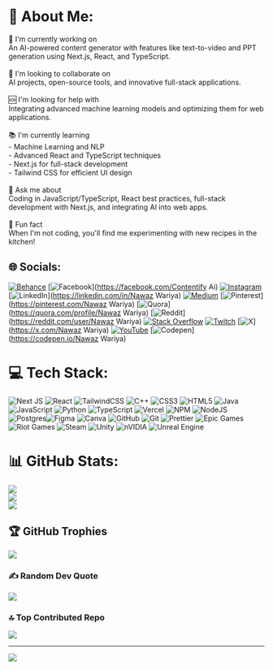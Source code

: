 # 💫 About Me:
🔨 I'm currently working on<br>An AI-powered content generator with features like text-to-video and PPT generation using Next.js, React, and TypeScript.<br><br> 🤝 I'm looking to collaborate on<br>AI projects, open-source tools, and innovative full-stack applications.<br><br> 🆘 I'm looking for help with<br>Integrating advanced machine learning models and optimizing them for web applications.<br><br> 📚 I'm currently learning<br>- Machine Learning and NLP<br>- Advanced React and TypeScript techniques<br>- Next.js for full-stack development<br>- Tailwind CSS for efficient UI design<br><br> 💬 Ask me about<br>Coding in JavaScript/TypeScript, React best practices, full-stack development with Next.js, and integrating AI into web apps.<br><br> 🎉 Fun fact<br>When I'm not coding, you'll find me experimenting with new recipes in the kitchen!<br>


## 🌐 Socials:
[![Behance](https://img.shields.io/badge/Behance-1769ff?logo=behance&logoColor=white)](https://behance.net/NawazWariya) [![Facebook](https://img.shields.io/badge/Facebook-%231877F2.svg?logo=Facebook&logoColor=white)](https://facebook.com/Contentify Ai) [![Instagram](https://img.shields.io/badge/Instagram-%23E4405F.svg?logo=Instagram&logoColor=white)](https://instagram.com/nawazwariya) [![LinkedIn](https://img.shields.io/badge/LinkedIn-%230077B5.svg?logo=linkedin&logoColor=white)](https://linkedin.com/in/Nawaz Wariya) [![Medium](https://img.shields.io/badge/Medium-12100E?logo=medium&logoColor=white)](https://medium.com/@Wariyanawaz) [![Pinterest](https://img.shields.io/badge/Pinterest-%23E60023.svg?logo=Pinterest&logoColor=white)](https://pinterest.com/Nawaz Wariya) [![Quora](https://img.shields.io/badge/Quora-%23B92B27.svg?logo=Quora&logoColor=white)](https://quora.com/profile/Nawaz Wariya) [![Reddit](https://img.shields.io/badge/Reddit-%23FF4500.svg?logo=Reddit&logoColor=white)](https://reddit.com/user/Nawaz Wariya) [![Stack Overflow](https://img.shields.io/badge/-Stackoverflow-FE7A16?logo=stack-overflow&logoColor=white)](https://stackoverflow.com/users/28194585) [![Twitch](https://img.shields.io/badge/Twitch-%239146FF.svg?logo=Twitch&logoColor=white)](https://twitch.tv/nawazwariay182) [![X](https://img.shields.io/badge/X-black.svg?logo=X&logoColor=white)](https://x.com/Nawaz Wariya) [![YouTube](https://img.shields.io/badge/YouTube-%23FF0000.svg?logo=YouTube&logoColor=white)](https://youtube.com/@@Contentify-ai) [![Codepen](https://img.shields.io/badge/Codepen-000000?style=for-the-badge&logo=codepen&logoColor=white)](https://codepen.io/Nawaz Wariya) 

# 💻 Tech Stack:
![Next JS](https://img.shields.io/badge/Next-black?style=for-the-badge&logo=next.js&logoColor=white) ![React](https://img.shields.io/badge/react-%2320232a.svg?style=for-the-badge&logo=react&logoColor=%2361DAFB)  ![TailwindCSS](https://img.shields.io/badge/tailwindcss-%2338B2AC.svg?style=for-the-badge&logo=tailwind-css&logoColor=white) ![C++](https://img.shields.io/badge/c++-%2300599C.svg?style=for-the-badge&logo=c%2B%2B&logoColor=white) ![CSS3](https://img.shields.io/badge/css3-%231572B6.svg?style=for-the-badge&logo=css3&logoColor=white) ![HTML5](https://img.shields.io/badge/html5-%23E34F26.svg?style=for-the-badge&logo=html5&logoColor=white) ![Java](https://img.shields.io/badge/java-%23ED8B00.svg?style=for-the-badge&logo=openjdk&logoColor=white) ![JavaScript](https://img.shields.io/badge/javascript-%23323330.svg?style=for-the-badge&logo=javascript&logoColor=%23F7DF1E) ![Python](https://img.shields.io/badge/python-3670A0?style=for-the-badge&logo=python&logoColor=ffdd54) ![TypeScript](https://img.shields.io/badge/typescript-%23007ACC.svg?style=for-the-badge&logo=typescript&logoColor=white) ![Vercel](https://img.shields.io/badge/vercel-%23000000.svg?style=for-the-badge&logo=vercel&logoColor=white) ![NPM](https://img.shields.io/badge/NPM-%23CB3837.svg?style=for-the-badge&logo=npm&logoColor=white) ![NodeJS](https://img.shields.io/badge/node.js-6DA55F?style=for-the-badge&logo=node.js&logoColor=white)![Postgres](https://img.shields.io/badge/postgres-%23316192.svg?style=for-the-badge&logo=postgresql&logoColor=white)![Figma](https://img.shields.io/badge/figma-%23F24E1E.svg?style=for-the-badge&logo=figma&logoColor=white) ![Canva](https://img.shields.io/badge/Canva-%2300C4CC.svg?style=for-the-badge&logo=Canva&logoColor=white) ![GitHub](https://img.shields.io/badge/github-%23121011.svg?style=for-the-badge&logo=github&logoColor=white) ![Git](https://img.shields.io/badge/git-%23F05033.svg?style=for-the-badge&logo=git&logoColor=white) ![Prettier](https://img.shields.io/badge/prettier-%23F7B93E.svg?style=for-the-badge&logo=prettier&logoColor=black) ![Epic Games](https://img.shields.io/badge/epicgames-%23313131.svg?style=for-the-badge&logo=epicgames&logoColor=white) ![Riot Games](https://img.shields.io/badge/riotgames-D32936.svg?style=for-the-badge&logo=riotgames&logoColor=white) ![Steam](https://img.shields.io/badge/steam-%23000000.svg?style=for-the-badge&logo=steam&logoColor=white) ![Unity](https://img.shields.io/badge/unity-%23000000.svg?style=for-the-badge&logo=unity&logoColor=white) ![nVIDIA](https://img.shields.io/badge/nVIDIA-%2376B900.svg?style=for-the-badge&logo=nVIDIA&logoColor=white) ![Unreal Engine](https://img.shields.io/badge/unrealengine-%23313131.svg?style=for-the-badge&logo=unrealengine&logoColor=white) 
# 📊 GitHub Stats:
![](https://github-readme-stats.vercel.app/api?username=Nawazwariya182&theme=github_dark_dimmed&hide_border=false&include_all_commits=true&count_private=true)<br/>
![](https://github-readme-streak-stats.herokuapp.com/?user=Nawazwariya182&theme=github_dark_dimmed&hide_border=false)<br/>
![](https://github-readme-stats.vercel.app/api/top-langs/?username=Nawazwariya182&theme=github_dark_dimmed&hide_border=false&include_all_commits=true&count_private=true&layout=compact)

## 🏆 GitHub Trophies
![](https://github-profile-trophy.vercel.app/?username=Nawazwariya182&theme=github_dark&no-frame=false&no-bg=false&margin-w=4)

### ✍️ Random Dev Quote
![](https://quotes-github-readme.vercel.app/api?type=vetical&theme=dark)

### 🔝 Top Contributed Repo
![](https://github-contributor-stats.vercel.app/api?username=Nawazwariya182&limit=5&theme=github_dark&combine_all_yearly_contributions=true)

---
[![](https://visitcount.itsvg.in/api?id=Nawazwariya182&icon=10&color=13)](https://visitcount.itsvg.in)
